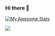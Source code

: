 ### Hi there 👋

[![My Awesome Stats](https://awesome-github-stats.azurewebsites.net/user-stats/NewbieCodes?cardType=level-alternate&theme=midnight-purple)](https://git.io/awesome-stats-card)

![](https://komarev.com/ghpvc/?username=NewbieCodes1&color=333333)


<!--
**NewbieCodes1/NewbieCodes1** is a ✨ _special_ ✨ repository because its `README.md` (this file) appears on your GitHub profile.

Here are some ideas to get you started:

- 🔭 I’m currently working on ...
- 🌱 I’m currently learning ...
- 👯 I’m looking to collaborate on ...
- 🤔 I’m looking for help with ...
- 💬 Ask me about ...
- 📫 How to reach me: ...
- 😄 Pronouns: ...
- ⚡ Fun fact: ...
-->
